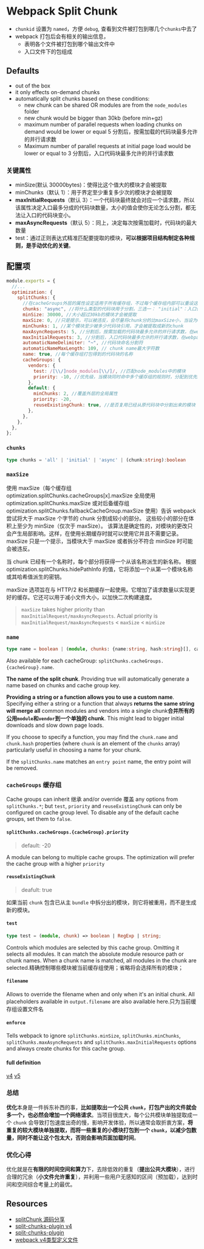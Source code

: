 # Webpack Split Chunk

- `chunkid` 设置为 `named`，方便 `debug`, 查看到文件被打包到哪几个`chunks`中去了
- webpack 打包后会有相关的输出信息，
  - 表明各个文件被打包到哪个输出文件中
  - 入口文件下的包组成

## Defaults

- out of the box
- it only effects on-demand chunks
- automatically split chunks based on these conditions:
  - new chunk can be shared OR modules are from the `node_modules` folder
  - new chunk would be bigger than 30kb (before min+gz)
  - maximum number of parallel requests when loading chunks on demand would be lower or equal 5 分割后，按需加载的代码块最多允许的并行请求数
  - Maximum number of parallel requests at initial page load would be lower or equal to 3 分割后，入口代码块最多允许的并行请求数

### 关键属性

- minSize(默认 30000bytes)：使得比这个值大的模块才会被提取
- minChunks（默认 1）：用于界定至少重复多少次的模块才会被提取
- **maxInitialRequests**（默认 3）：一个代码块最终就会对应一个请求数，所以该属性决定入口最多分成的代码块数量，太小的值会使你无论怎么分割，都无法让入口的代码块变小。
- **maxAsyncRequests**（默认 5）：同上，决定每次按需加载时，代码块的最大数量
- test：通过正则表达式精准匹配要提取的模块，**可以根据项目结构制定各种规则，是手动优化的关键**。

## 配置项

```js
module.exports = {
  //...
  optimization: {
    splitChunks: {
      //在cacheGroups外层的属性设定适用于所有缓存组，不过每个缓存组内部可以重设这些属性
      chunks: "async", //将什么类型的代码块用于分割，三选一： "initial"：入口代码块 | "all"：全部 | "async"：按需加载的代码块. Providing `all` can be particularly powerful, because it means that chunks can be shared even between async and non-async chunks.
      minSize: 30000, //大小超过30kb的模块才会被提取
      maxSize: 0, //只是提示，可以被违反，会尽量将chunk分的比maxSize小，当设为0代表能分则分，分不了不会强制
      minChunks: 1, //某个模块至少被多少代码块引用，才会被提取成新的chunk
      maxAsyncRequests: 5, //分割后，按需加载的代码块最多允许的并行请求数，在webpack5里默认值变为6
      maxInitialRequests: 3, //分割后，入口代码块最多允许的并行请求数，在webpack5里默认值变为4
      automaticNameDelimiter: "~", //代码块命名分割符
      automaticNameMaxLength: 109, // chunk name最大字符数
      name: true, //每个缓存组打包得到的代码块的名称
      cacheGroups: {
        vendors: {
          test: /[\\/]node_modules[\\/]/, //匹配node_modules中的模块
          priority: -10, //优先级，当模块同时命中多个缓存组的规则时，分配到优先级高的缓存组
        },
        default: {
          minChunks: 2, //覆盖外层的全局属性
          priority: -20,
          reuseExistingChunk: true, //是否复用已经从原代码块中分割出来的模块
        },
      },
    },
  },
};
```

### `chunks`

```ts
type chunks = 'all' | 'initial' | 'async' | (chunk:string):boolean
```

### `maxSize`

使用 maxSize（每个缓存组 optimization.splitChunks.cacheGroups[x].maxSize 全局使用 optimization.splitChunks.maxSize 或对后备缓存组 optimization.splitChunks.fallbackCacheGroup.maxSize 使用）告诉 webpack 尝试将大于 maxSize 个字节的 chunk 分割成较小的部分。 这些较小的部分在体积上至少为 minSize（仅次于 maxSize）。 该算法是确定性的，对模块的更改只会产生局部影响。这样，在使用长期缓存时就可以使用它并且不需要记录。maxSize 只是一个提示，当模块大于 maxSize 或者拆分不符合 minSize 时可能会被违反。

当 chunk 已经有一个名称时，每个部分将获得一个从该名称派生的新名称。 根据 optimization.splitChunks.hidePathInfo 的值，它将添加一个从第一个模块名称或其哈希值派生的密钥。

maxSize 选项旨在与 HTTP/2 和长期缓存一起使用。它增加了请求数量以实现更好的缓存。它还可以用于减小文件大小，以加快二次构建速度。

> `maxSize` takes higher priority than `maxInitialRequest/maxAsyncRequests`. Actual priority is `maxInitialRequest/maxAsyncRequests` < `maxSize` < `minSize`

### `name`

```ts
type name = boolean | (module, chunks: {name:string, hash:string}[], cacheGroupKey:string) => string | string
```

Also available for each cacheGroup: `splitChunks.cacheGroups.{cacheGroup}.name`.

**The name of the split chunk**. Providing true will automatically generate a name based on chunks and cache group key.

**Providing a string or a function allows you to use a custom name**. Specifying either a string or a function that always **returns the same string will merge all** common modules and vendors into a single chunk**合并所有的公用`module`和`vendor`到一个单独的 chunk**. This might lead to bigger initial downloads and slow down page loads.

If you choose to specify a function, you may find the `chunk.name` and `chunk.hash` properties (where `chunk` is an element of the `chunks` array) particularly useful in choosing a name for your chunk.

If the `splitChunks.name` matches an `entry point` name, the entry point will be removed.

### `cacheGroups` 缓存组

Cache groups can inherit 继承 and/or override 覆盖 any options from `splitChunks.*`; but `test`, `priority` and `reuseExistingChunk` can only be configured on cache group level. To disable any of the default cache groups, set them to `false`.

#### `splitChunks.cacheGroups.{cacheGroup}.priority`

> default: -20

A module can belong to multiple cache groups. The optimization will prefer the cache group with a higher `priority`

#### `reuseExistingChunk`

> deafult: true

如果当前 `chunk` 包含已从主 `bundle` 中拆分出的模块，则它将被重用，而不是生成新的模块。

#### `test`

```ts
type test = (module, chunk) => boolean | RegExp | string;
```

Controls which modules are selected by this cache group. Omitting it selects all modules. It can match the absolute module resource path or chunk names. When a chunk name is matched, all modules in the chunk are selected.精确控制哪些模块被当前缓存组使用；省略将会选择所有的模块；

#### `filename`

Allows to override the filename when and only when it's an initial chunk. All placeholders available in `output.filename` are also available here.只为当前缓存组设置文件名

#### `enforce`

Tells webpack to ignore `splitChunks.minSize`, `splitChunks.minChunks`, `splitChunks.maxAsyncRequests` and `splitChunks.maxInitialRequests` options and always create chunks for this cache group.

#### full definition
[v4](./v4.webpack.d.ts)
[v5](./v5.webpack.d.ts)

### 总结

**优化**本身是一件拆东补西的事，**比如提取出一个公共 `chunk`，打包产出的文件就会多一个，也必然会增加一个网络请求**。当项目很庞大，每个公共模块单独提取成一个 `chunk` 会导致打包速度出奇的慢，影响开发体验，所以通常会取折衷方案，**将重复的较大模块单独提取，而将一些重复的小模块打包到一个 `chunk`，以减少包数量，同时不能让这个包太大，否则会影响页面加载时间**。

### 优化心得

优化就是在**有限的时间空间和算力**下，去除低效的重复（**提出公共大模块**），进行合理的冗余（**小文件允许重复**），并利用一些用户无感知的区间（预加载），达到时间和空间综合考量上的最优。

## Resources

- [splitChunk 源码分享](https://juejin.cn/post/6844904196790026253#heading-6)
- [split-chunks-plugin v4](https://v4.webpack.js.org/plugins/split-chunks-plugin/#root)
- [split-chunks-plugin](https://webpack.js.org/plugins/split-chunks-plugin/#root)
- [webpack v4类型定义文件](https://github.com/DefinitelyTyped/DefinitelyTyped/blob/master/types/webpack/v4/index.d.ts)
